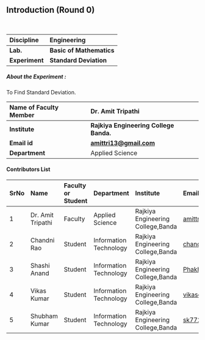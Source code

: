 ## Introduction (Round 0)

<br>

<b>Discipline | <b>Engineering
:--|:--|
<b> Lab. | <b>Basic of Mathematics
<b> Experiment|     <b> Standard Deviation



<h5> About the Experiment : </h5>
To Find Standard Deviation.

<b>Name of Faculty Member | <b>Dr. Amit Tripathi
:--|:--|
<b> Institute | <b> Rajkiya Engineering College Banda.
<b> Email id|     <b> amittri13@gmail.com
<b> Department | Applied Science  

#### Contributors List

SrNo | Name | Faculty or Student | Department| Institute | Email id
:--|:--|:--|:--|:--|:--|
1 |  Dr. Amit Tripathi | Faculty | Applied Science |  Rajkiya Engineering College,Banda| amittri13@gmail.com
2 | Chandni Rao | Student | Information Technology | Rajkiya Engineering College,Banda | chandnirao99@gmail.com
3 | Shashi Anand | Student |  Information Technology| Rajkiya Engineering College,Banda| Phakhishashi9458@gmail.com
4 | Vikas Kumar  | Student |  Information Technology | Rajkiya Engineering College,Banda|vikaschandra1501@gmail.com
5 | Shubham Kumar  | Student | Information Technology | Rajkiya Engineering College,Banda| sk7722113@gmail.com


<br>


